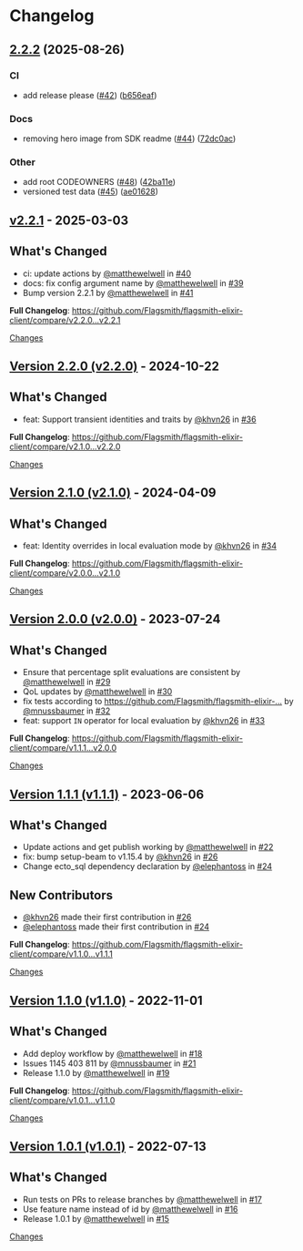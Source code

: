# Changelog

## [2.2.2](https://github.com/Flagsmith/flagsmith-elixir-client/compare/v2.2.1...v2.2.2) (2025-08-26)


### CI

* add release please ([#42](https://github.com/Flagsmith/flagsmith-elixir-client/issues/42)) ([b656eaf](https://github.com/Flagsmith/flagsmith-elixir-client/commit/b656eafa31761bd1d8109aa4212a16e9d812af37))


### Docs

* removing hero image from SDK readme ([#44](https://github.com/Flagsmith/flagsmith-elixir-client/issues/44)) ([72dc0ac](https://github.com/Flagsmith/flagsmith-elixir-client/commit/72dc0ac1eb61e71642e1a6b28d214c9bf2f0b61e))


### Other

* add root CODEOWNERS ([#48](https://github.com/Flagsmith/flagsmith-elixir-client/issues/48)) ([42ba11e](https://github.com/Flagsmith/flagsmith-elixir-client/commit/42ba11e36c582a194b13b8bc80fde0fbfdebd022))
* versioned test data ([#45](https://github.com/Flagsmith/flagsmith-elixir-client/issues/45)) ([ae01628](https://github.com/Flagsmith/flagsmith-elixir-client/commit/ae01628de1346c6da2dd6e87d1164bdd5812d63e))

<a id="v2.2.1"></a>
## [v2.2.1](https://github.com/Flagsmith/flagsmith-elixir-client/releases/tag/v2.2.1) - 2025-03-03

## What's Changed
* ci: update actions by [@matthewelwell](https://github.com/matthewelwell) in [#40](https://github.com/Flagsmith/flagsmith-elixir-client/pull/40)
* docs: fix config argument name by [@matthewelwell](https://github.com/matthewelwell) in [#39](https://github.com/Flagsmith/flagsmith-elixir-client/pull/39)
* Bump version 2.2.1 by [@matthewelwell](https://github.com/matthewelwell) in [#41](https://github.com/Flagsmith/flagsmith-elixir-client/pull/41)


**Full Changelog**: https://github.com/Flagsmith/flagsmith-elixir-client/compare/v2.2.0...v2.2.1

[Changes][v2.2.1]


<a id="v2.2.0"></a>
## [Version 2.2.0 (v2.2.0)](https://github.com/Flagsmith/flagsmith-elixir-client/releases/tag/v2.2.0) - 2024-10-22

## What's Changed
* feat: Support transient identities and traits by [@khvn26](https://github.com/khvn26) in [#36](https://github.com/Flagsmith/flagsmith-elixir-client/pull/36)


**Full Changelog**: https://github.com/Flagsmith/flagsmith-elixir-client/compare/v2.1.0...v2.2.0

[Changes][v2.2.0]


<a id="v2.1.0"></a>
## [Version 2.1.0 (v2.1.0)](https://github.com/Flagsmith/flagsmith-elixir-client/releases/tag/v2.1.0) - 2024-04-09

## What's Changed
* feat: Identity overrides in local evaluation mode by [@khvn26](https://github.com/khvn26) in [#34](https://github.com/Flagsmith/flagsmith-elixir-client/pull/34)


**Full Changelog**: https://github.com/Flagsmith/flagsmith-elixir-client/compare/v2.0.0...v2.1.0

[Changes][v2.1.0]


<a id="v2.0.0"></a>
## [Version 2.0.0 (v2.0.0)](https://github.com/Flagsmith/flagsmith-elixir-client/releases/tag/v2.0.0) - 2023-07-24

## What's Changed
* Ensure that percentage split evaluations are consistent by [@matthewelwell](https://github.com/matthewelwell) in [#29](https://github.com/Flagsmith/flagsmith-elixir-client/pull/29)
* QoL updates by [@matthewelwell](https://github.com/matthewelwell) in [#30](https://github.com/Flagsmith/flagsmith-elixir-client/pull/30)
* fix tests according to https://github.com/Flagsmith/flagsmith-elixir-… by [@mnussbaumer](https://github.com/mnussbaumer) in [#32](https://github.com/Flagsmith/flagsmith-elixir-client/pull/32)
* feat: support `IN` operator for local evaluation by [@khvn26](https://github.com/khvn26) in [#33](https://github.com/Flagsmith/flagsmith-elixir-client/pull/33)

**Full Changelog**: https://github.com/Flagsmith/flagsmith-elixir-client/compare/v1.1.1...v2.0.0

[Changes][v2.0.0]


<a id="v1.1.1"></a>
## [Version 1.1.1 (v1.1.1)](https://github.com/Flagsmith/flagsmith-elixir-client/releases/tag/v1.1.1) - 2023-06-06

## What's Changed
* Update actions and get publish working by [@matthewelwell](https://github.com/matthewelwell) in [#22](https://github.com/Flagsmith/flagsmith-elixir-client/pull/22)
* fix: bump setup-beam to v1.15.4 by [@khvn26](https://github.com/khvn26) in [#26](https://github.com/Flagsmith/flagsmith-elixir-client/pull/26)
* Change ecto_sql dependency declaration by [@elephantoss](https://github.com/elephantoss) in [#24](https://github.com/Flagsmith/flagsmith-elixir-client/pull/24)

## New Contributors
* [@khvn26](https://github.com/khvn26) made their first contribution in [#26](https://github.com/Flagsmith/flagsmith-elixir-client/pull/26)
* [@elephantoss](https://github.com/elephantoss) made their first contribution in [#24](https://github.com/Flagsmith/flagsmith-elixir-client/pull/24)

**Full Changelog**: https://github.com/Flagsmith/flagsmith-elixir-client/compare/v1.1.0...v1.1.1

[Changes][v1.1.1]


<a id="v1.1.0"></a>
## [Version 1.1.0 (v1.1.0)](https://github.com/Flagsmith/flagsmith-elixir-client/releases/tag/v1.1.0) - 2022-11-01

## What's Changed
* Add deploy workflow by [@matthewelwell](https://github.com/matthewelwell) in [#18](https://github.com/Flagsmith/flagsmith-elixir-client/pull/18)
* Issues 1145 403 811 by [@mnussbaumer](https://github.com/mnussbaumer) in [#21](https://github.com/Flagsmith/flagsmith-elixir-client/pull/21)
* Release 1.1.0 by [@matthewelwell](https://github.com/matthewelwell) in [#19](https://github.com/Flagsmith/flagsmith-elixir-client/pull/19)


**Full Changelog**: https://github.com/Flagsmith/flagsmith-elixir-client/compare/v1.0.1...v1.1.0

[Changes][v1.1.0]


<a id="v1.0.1"></a>
## [Version 1.0.1 (v1.0.1)](https://github.com/Flagsmith/flagsmith-elixir-client/releases/tag/v1.0.1) - 2022-07-13

## What's Changed
* Run tests on PRs to release branches by [@matthewelwell](https://github.com/matthewelwell) in [#17](https://github.com/Flagsmith/flagsmith-elixir-client/pull/17)
* Use feature name instead of id by [@matthewelwell](https://github.com/matthewelwell) in [#16](https://github.com/Flagsmith/flagsmith-elixir-client/pull/16)
* Release 1.0.1 by [@matthewelwell](https://github.com/matthewelwell) in [#15](https://github.com/Flagsmith/flagsmith-elixir-client/pull/15)

[Changes][v1.0.1]


[v2.2.1]: https://github.com/Flagsmith/flagsmith-elixir-client/compare/v2.2.0...v2.2.1
[v2.2.0]: https://github.com/Flagsmith/flagsmith-elixir-client/compare/v2.1.0...v2.2.0
[v2.1.0]: https://github.com/Flagsmith/flagsmith-elixir-client/compare/v2.0.0...v2.1.0
[v2.0.0]: https://github.com/Flagsmith/flagsmith-elixir-client/compare/v1.1.1...v2.0.0
[v1.1.1]: https://github.com/Flagsmith/flagsmith-elixir-client/compare/v1.1.0...v1.1.1
[v1.1.0]: https://github.com/Flagsmith/flagsmith-elixir-client/compare/v1.0.1...v1.1.0
[v1.0.1]: https://github.com/Flagsmith/flagsmith-elixir-client/tree/v1.0.1

<!-- Generated by https://github.com/rhysd/changelog-from-release v3.9.0 -->
